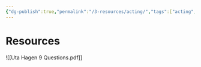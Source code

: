 ```yaml
---
{"dg-publish":true,"permalink":"/3-resources/acting/","tags":["acting","📍_MOC","📥_New","🎨_Creative"],"updated":"2025-10-20T07:43:26.537-07:00"}
---
```


# Resources
![[Uta Hagen 9 Questions.pdf]]